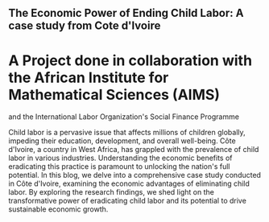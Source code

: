 ## The Economic Power of Ending Child Labor: A case study from Cote d'Ivoire
# A Project done in  collaboration with  the African Institute for  Mathematical Sciences (AIMS) 

and the International Labor Organization's Social Finance Programme


 Child labor is a pervasive issue that affects millions of children globally, impeding their education, development, and overall well-being. Côte d'Ivoire, a country in West Africa, has grappled with the prevalence of child labor in various industries. Understanding the economic benefits of eradicating this practice is paramount to unlocking the nation's full potential. In this blog, we delve into a comprehensive case study conducted in Côte d'Ivoire, examining the economic advantages of eliminating child labor. By exploring the research findings, we shed light on the transformative power of eradicating child labor and its potential to drive sustainable economic growth.

